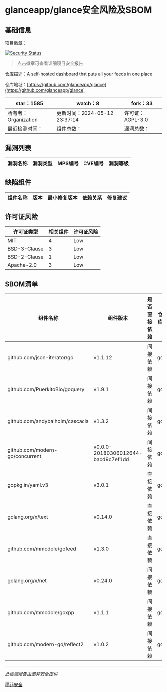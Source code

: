 # glanceapp/glance安全风险及SBOM

## 基础信息

项目徽章：

[![Security Status](https://www.murphysec.com/platform3/v31/badge/1789733916330594304.svg)](https://www.murphysec.com/console/report/1789372252143648768/1789733916330594304)

> 点击徽章可查看详细项目安全报告

仓库描述：A self-hosted dashboard that puts all your feeds in one place

仓库地址：[https://github.com/glanceapp/glance](https://github.com/glanceapp/glance)

| star：1585 | watch：8 | fork：33 |
| ----------- | -------------- | ------------ |
| 所有者：Organization | 更新时间：2024-05-12 23:37:14 | 许可证：AGPL-3.0 |
| 最近检测时间： | 组件总数： | 漏洞总数： |




## 漏洞列表

| 漏洞名称 | 漏洞类型 | MPS编号 | CVE编号 | 漏洞等级 |
| ------- | ------ | ------- | ------ | ----- |





## 缺陷组件

| 组件名称 | 版本 | 最小修复版本 | 依赖关系 | 修复建议 |
| -------- | ---- | ------------ | -------- | -------- |





## 许可证风险

| 许可证类型 | 相关组件 | 许可证风险 |
| ---------- | -------- | ---------- |
|MIT|4|Low|
|BSD-3-Clause|3|Low|
|BSD-2-Clause|1|Low|
|Apache-2.0|3|Low|




## SBOM清单

| 组件名称 | 组件版本 | 是否直接依赖 | 仓库 |
| -------- | -------- | ------------ | ---- |
|github.com/json-iterator/go|v1.1.12|间接依赖|go|
|github.com/PuerkitoBio/goquery|v1.9.1|间接依赖|go|
|github.com/andybalholm/cascadia|v1.3.2|间接依赖|go|
|github.com/modern-go/concurrent|v0.0.0-20180306012644-bacd9c7ef1dd|间接依赖|go|
|gopkg.in/yaml.v3|v3.0.1|直接依赖|go|
|golang.org/x/text|v0.14.0|直接依赖|go|
|github.com/mmcdole/gofeed|v1.3.0|直接依赖|go|
|golang.org/x/net|v0.24.0|间接依赖|go|
|github.com/mmcdole/goxpp|v1.1.1|间接依赖|go|
|github.com/modern-go/reflect2|v1.0.2|间接依赖|go|


------

*此检测报告由墨菲安全提供*

[墨菲安全](www.murphysec.com)